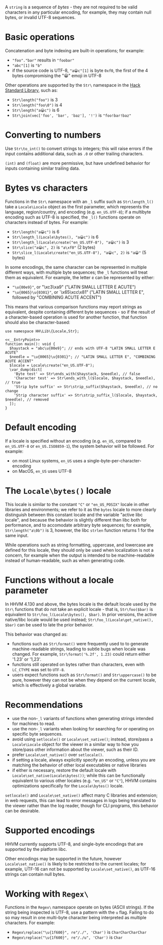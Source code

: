 A `string` is a sequence of *bytes* - they are not required to be valid characters in any particular encoding, 
for example, they may contain null bytes, or invalid UTF-8 sequences.

# Basic operations

Concatenation and byte indexing are built-in operations; for example:

- `"foo"."bar"` results in `"foobar"`
- `"abc"[1]` is `"b"`
- if the source code is UTF-8, `"a😀c"[1]` is byte `0xf0`, the first of the 4 bytes compromising the "😀" emoji in UTF-8

Other operations are supported by the `Str\` namespace in the [Hack Standard Library](/hsl/reference/), such as:

- `Str\length("foo")` is 3
- `Str\length("foo\0")` is 4
- `Str\length("a😀c")` is 6
- `Str\join(vec['foo', 'bar', 'baz'], '!')` is `"foo!bar!baz"`

# Converting to numbers

Use `Str\to_int()` to convert strings to integers; this will raise errors if the input contains additional data, such as `.0` or other trailing characters.

`(int)` and `(float)` are more permissive, but have undefined behavior for inputs containing similar trailing data.

# Bytes vs characters

Functions in the `Str\` namespace with an `_l` suffix such as `Str\length_l()` take a `Locale\Locale` object
as the first parameter, which represents the language, region/country, and encoding (e.g. `en_US.UTF-8`); if a
multibyte encoding such as UTF-8 is specified, the `_l()` functions operate on characters instead of bytes. For
example:

- `Str\length("a😀c")` is 6
- `Str\length_l(Locale\bytes(), "a😀c")` is 6
- `Str\length_l(Locale\create("en_US.UTF-8"), "a😀c")` is 3
- `Str\slice("a😀c", 2)` is `"a\xf0"` (2 bytes)
- `Str\slice_l(Locale\create("en_US.UTF-8"), "a😀c", 2)` is `"a😀"` (5 bytes)

In some encodings, the same character can be represented in multiple different ways, with multiple byte sequences;
the `_l` functions will treat them as equivalent. For example, the letter `é` can be represented by either:

- `"\u{00e9}"`, or "\xc3\xa9" ("LATIN SMALL LETTER E ACUTE")
- `"\u{0065}\u{0301}"`, or `\x65\xcc\x81" ("LATIN SMALL LETTER E", followed by "COMBINING ACUTE ACCENT")

This means that various comparison functions may report strings as equivalent, despite containing different
byte sequences - so if the result of a character-based operation is used for another function, that function
should also be character-based:

```hack character_ops.hack
use namespace HH\Lib\{Locale,Str};

<<__EntryPoint>>
function main(): void {
  $haystack = "abc\u{00e9}"; // ends with UTF-8 "LATIN SMALL LETTER E ACUTE"
  $needle = "\u{0065}\u{0301}"; // "LATIN SMALL LETTER E", "COMBINING ACUTE ACCENT"
  $locale = Locale\create("en_US.UTF-8");
  \var_dump(dict[
    'Byte test' => Str\ends_with($haystack, $needle), // false
    'Character test' => Str\ends_with_l($locale, $haystack, $needle), // true
    'Strip byte suffix' => Str\strip_suffix($haystack, $needle), // no change
    'Strip character suffix' => Str\strip_suffix_l($locale, $haystack, $needle), // removed
  ]);
}
```

# Default encoding

If a locale is specified without an encoding (e.g. `en_US`, compared to `en_US.UTF-8` or `en_US.ISO8859-1`), the system behavior will be followed. For example:
- on most Linux systems, `en_US` uses a single-byte-per-character-encoding
- on MacOS, `en_US` uses UTF-8

# The `Locale\bytes()` locale

This locale is similar to the constant `"C"` or `"en_US_POSIX"` locale in other libraries and environments; we refer to it as the `bytes` locale to more clearly distinguish between this constant locale and the variable "active libc locale", and because the behavior is slightly different than libc both for performance, and to accomodate arbitrary byte sequences; for example, `Str\length("a\0b")` is 3, however, the libc `strlen` function returns 1 for the same input.

While operations such as string formatting, uppercase, and lowercase are defined for this locale, they should
only be used when localization is not a concern, for example when the output is intended to be machine-readable
instead of human-readable, such as when generating code.

# Functions without a locale parameter

In HHVM 4.130 and above, the bytes locale is the default locale used by the `Str\` functions that do not take an explicit locale - that is, `Str\foo($bar)` is equivalent to `Str\foo_l(Locale\bytes(), $bar)`. In prior versions, the active native/libc locale would be used instead; `Str\foo_l(Locale\get_native(), $bar)` can be used to    late the prior behavior.

This behavior was changed as:
- functions such as `Str\format()` were frequently used to to generate machine-readable strings, leading to subtle
  bugs when locale was changed. For example, `Str\format('%.2f', 1.23)` could return either '1.23' or '1,23'.
- functions still operated on bytes rather than characters, even with `LC_CTYPE` was set to `UTF-8`.
- users expect functions such as `Str\format()` and `Str\uppercase()` to be pure, however they can not be when
  they depend on the current locale, which is effectively a global variable.

# Recommendations

- use the non-`_l` variants of functions when generating strings intended for machines to read.
- use the non-`_l` variants when looking for searching for or operating on specific byte sequences.
- avoid using `setlocale()` or `Locale\set_native()`; instead, store/pass a `Locale\Locale` object for the
  viewer in a similar way to how you store/pass other information about the viewer, such as their ID.
- prefer `Locale\set_native()` over `setlocale()`.
- if setting a locale, always explicitly specify an encoding, unless you are matching the behavior of other local executables or native libraries
- if either is necessary, restore the default locale with `Locale\set_native(Locale\bytes())`; while this can be
  functionally equivalent to various other locales (e.g. `"en_US"` or `"C"`), HHVM contains optimizations
  specifically for the `Locale\bytes()` locale.

`setlocale()` and `Locale\set_native()` affect many C libraries and extension; in web requests, this can lead
to error messages in logs being translated to the viewer rather than the log reader, though for CLI programs, this
behavior can be desirable.

# Supported encodings

HHVM currently supports UTF-8, and single-byte encodings that are supported by the platform libc.

Other encodings may be supported in the future, however `Locale\set_native()` is likely to be restricted to
the current locales; for example, UTF-16 can not be supported by `Locale\set_native()`, as UTF-16 strings can
contain null bytes.

# Working with `Regex\`
Functions in the `Regex\` namespace operate on bytes (ASCII strings). If the string being inspected is UTF-8, use a pattern with the `u` flag. Failing to do so may result in one multi-byte character being interpreted as multiple characters. For example:

- `Regex\replace("\u{1f600}", re"/./", 'Char')` is `CharCharCharChar`
- `Regex\replace("\u{1f600}", re"/./u", 'Char')` is `Char`